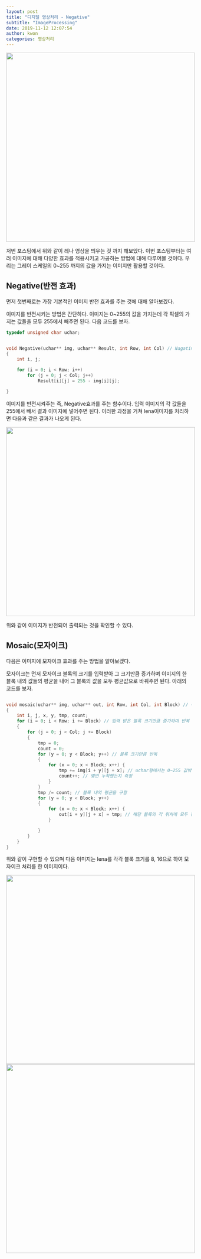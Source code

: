 ```yaml
---
layout: post
title: "디지털 영상처리 - Negative"
subtitle: "ImageProcessing"
date: 2019-11-12 12:07:54
author: kwon
categories: 영상처리
---
```

<div style="width: 512px; height: 512px;">
    <img src="https://kyu9341.github.io/assets/ImageProcessing6.png" style="width: 512px
    ; height: 512px;">
</div>

저번 포스팅에서 위와 같이 레나 영상을 띄우는 것 까지 해보았다. 이번 포스팅부터는 여러 이미지에 대해 다양한 효과를 적용시키고 가공하는 방법에 대해 다루어볼 것이다. 우리는 그레이 스케일의 0~255 까지의 값을 가지는 이미지만 활용할 것이다.

## Negative(반전 효과)

먼저 첫번째로는 가장 기본적인 이미지 반전 효과를 주는 것에 대해 알아보겠다.

이미지를 반전시키는 방법은 간단하다. 이미지는 0~255의 값을 가지는데 각 픽셀의 가지는 값들을 모두 255에서 빼주면 된다. 다음 코드를 보자.

```c
typedef unsigned char uchar;


void Negative(uchar** img, uchar** Result, int Row, int Col) // Nagative 효과 넣기 (반전)
{
	int i, j;

	for (i = 0; i < Row; i++)
		for (j = 0; j < Col; j++)
			Result[i][j] = 255 - img[i][j];

}
```
이미지를 반전시켜주는 즉, Negative효과를 주는 함수이다. 입력 이미지의 각 값들을 255에서 빼서 결과 이미지에 넣어주면 된다. 이러한 과정을 거쳐 lena이미지를 처리하면 다음과 같은 결과가 나오게 된다.

<div style="width: 512px; height: 512px;">
    <img src="https://kyu9341.github.io/assets/Negative.png" style="width: 512px
    ; height: 512px;">
</div>

위와 같이 이미지가 반전되어 출력되는 것을 확인할 수 있다.

## Mosaic(모자이크)

다음은 이미지에 모자이크 효과를 주는 방법을 알아보겠다.

모자이크는 먼저 모자이크 블록의 크기를 입력받아 그 크기만큼 증가하며 이미지의 한 블록 내의 값들의 평균을 내어 그 블록의 값을 모두 평균값으로 바꿔주면 된다. 아래의 코드를 보자.

```c

void mosaic(uchar** img, uchar** out, int Row, int Col, int Block) // 이미지 모자이크 처리
{
	int i, j, x, y, tmp, count;
	for (i = 0; i < Row; i += Block) // 입력 받은 블록 크기만큼 증가하며 반복
	{
		for (j = 0; j < Col; j += Block)
		{
			tmp = 0;
			count = 0;
			for (y = 0; y < Block; y++) // 블록 크기만큼 반복
			{
				for (x = 0; x < Block; x++) {
					tmp += img[i + y][j + x]; // uchar형에서는 0~255 값밖에 처리 못하므로 정수형 변수에 각 픽셀값을 누적
					count++; // 몇번 누적했는지 측정
				}
			}
			tmp /= count; // 블록 내의 평균을 구함
			for (y = 0; y < Block; y++)
			{
				for (x = 0; x < Block; x++) {
					out[i + y][j + x] = tmp; // 해당 블록의 각 위치에 모두 평균값을 대입
				}

			}
		}
	}
}

```
위와 같이 구현할 수 있으며 다음 이미지는 lena를 각각 블록 크기를 8, 16으로 하여 모자이크 처리를 한 이미지이다.

<div style="width: 512px; height: 512px;">
    <img src="https://kyu9341.github.io/assets/mosaic8.png" style="width: 512px
    ; height: 512px;">
</div>


<div style="width: 512px; height: 512px;">
    <img src="https://kyu9341.github.io/assets/mosaic16.png" style="width: 512px
    ; height: 512px;">
</div>
